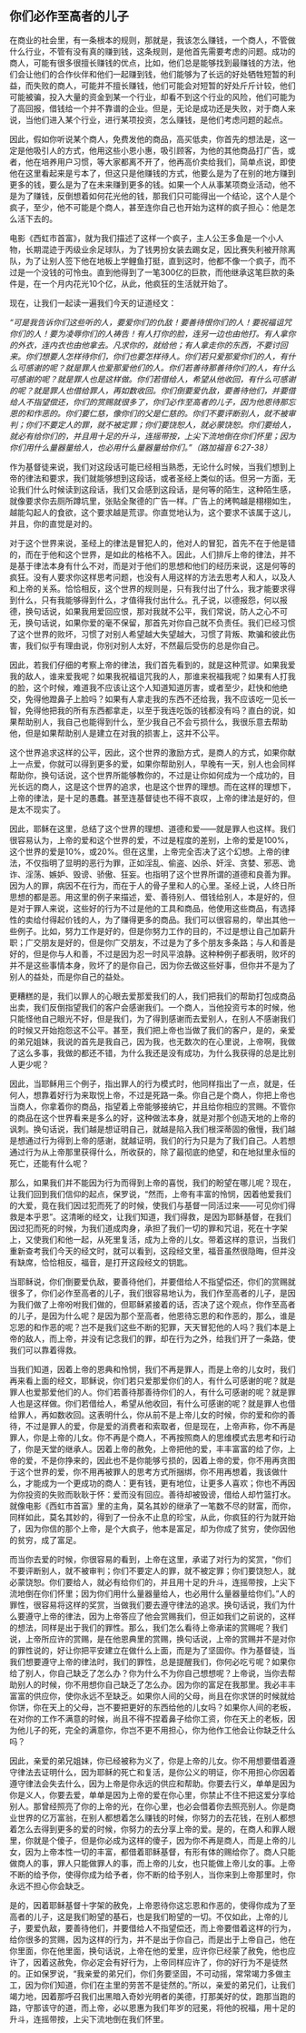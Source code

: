 ## 你们必作至高者的儿子

在商业的社会里，有一条根本的规则，那就是，我该怎么赚钱，一个商人，不管做什么行业，不管有没有真的赚到钱，这条规则，是他首先需要考虑的问题。成功的商人，可能有很多很擅长赚钱的优点，比如，他们总是能够找到最赚钱的方法，他们会让他们的合作伙伴和他们一起赚到钱，他们能够为了长远的好处牺牲短暂的利益，而失败的商人，可能并不擅长赚钱，他们可能会对短暂的好处斤斤计较，他们可能被骗，投入大量的资金到某一个行业，却看不到这个行业的风险，他们可能为了高回报，借钱给一个并不靠谱的企业。但是，无论是成功还是失败，对于商人来说，当他们进入某个行业，进行某项投资，怎么赚钱，是他们考虑问题的起点。

因此，假如你听说某个商人，免费发他的商品，高买低卖，你首先的想法是，这一定是他吸引人的方式，他用这些小恩小惠，吸引顾客，为他的其他商品打广告，或者，他在培养用户习惯，等大家都离不开了，他再高价卖给我们，简单点说，即使他在这里看起来是亏本了，但这只是他赚钱的方式，他要么是为了在别的地方赚到更多的钱，要么是为了在未来赚到更多的钱。如果一个人从事某项商业活动，他不是为了赚钱，反倒想着如何花光他的钱，那我们只可能得出一个结论，这个人是个疯子，至少，他不可能是个商人，甚至连你自己也开始为这样的疯子担心：他是怎么活下去的。

电影《西虹市首富》，就为我们描述了这样一个疯子，主人公王多鱼是一个小人物，长期混迹于丙级业余足球队，为了钱男扮女装去踢女足，因比赛失利被开除离队，为了让别人签下他在地板上学鲤鱼打挺，直到这时，他都不像一个疯子，而不过是一个没钱的可怜虫。直到他得到了一笔300亿的巨款，而他继承这笔巨款的条件是，在一个月内花光10个亿，从此，他疯狂的生活就开始了。

现在，让我们一起读一遍我们今天的证道经文：

*“可是我告诉你们这些听的人，要爱你们的仇敌！要善待恨你们的人！要祝福诅咒你们的人！要为凌辱你们的人祷告！有人打你的脸，连另一边也由他打。有人拿你的外衣，连内衣也由他拿去。凡求你的，就给他；有人拿走你的东西，不要讨回来。你们想要人怎样待你们，你们也要怎样待人。你们若只爱那爱你们的人，有什么可感谢的呢？就是罪人也爱那爱他们的人。你们若善待那善待你们的人，有什么可感谢的呢？就是罪人也是这样做。你们若借给人，希望从他收回，有什么可感谢的呢？就是罪人也借给罪人，再如数收回。你们倒要爱仇敌，要善待他们，并要借给人不指望偿还，你们的赏赐就很多了，你们必作至高者的儿子，因为他恩待那忘恩的和作恶的。你们要仁慈，像你们的父是仁慈的。你们不要评断别人，就不被审判；你们不要定人的罪，就不被定罪；你们要饶恕人，就必蒙饶恕。你们要给人，就必有给你们的，并且用十足的升斗，连摇带按，上尖下流地倒在你们怀里；因为你们用什么量器量给人，也必用什么量器量给你们。”（路加福音 6:27-38）*

作为基督徒来说，我们对这段话可能已经相当熟悉，无论什么时候，当我们想到上帝的律法和要求，我们就能够想到这段话，或者圣经上类似的话。但另一方面，无论我们什么时候读到这段话，我们又会感到这段话，是何等的陌生，这种陌生感，就像要求你去厕所蹲坑里，张贴全聚德的广告一样。广告上的烤鸭越是栩栩如生，越能勾起人的食欲，这个要求越是荒谬。你直觉地认为，这个要求不该属于这儿，并且，你的直觉是对的。

对于这个世界来说，圣经上的律法是冒犯人的，他对人的冒犯，首先不在于他是错的，而在于他和这个世界，是如此的格格不入。因此，人们排斥上帝的律法，并不是基于律法本身有什么不对，而是对于他们的思想和他们的经历来说，这是何等的疯狂。没有人要求你这样思考问题，也没有人用这样的方法去思考人和人，以及人和上帝的关系。恰恰相反，这个世界的规则是，只有我付出了什么，我才能要求得到什么，只有我能够得到什么，才值得我付出什么。孔子说，以德报怨，何以报德，换句话说，如果我用爱回应恨，那对我就不公平，我们常说，防人之心不可无，换句话说，如果你爱的毫不保留，那首先对你自己就不负责任。我们已经习惯了这个世界的败坏，习惯了对别人希望越大失望越大，习惯了背叛、欺骗和彼此伤害，我们似乎有理由说，你别对别人太好，不然最后受伤的总是你自己。

因此，若我们仔细的考察上帝的律法，我们首先看到的，就是这种荒谬。如果我爱我的敌人，谁来爱我呢？如果我祝福诅咒我的人，那谁来祝福我呢？如果有人打我的脸，这个时候，难道我不应该让这个人知道知道厉害，或者至少，赶快和他绝交，免得他蹬鼻子上脸吗？如果有人拿走我的东西不还给我，我不应该吃一见长一智，免得他把我的所有东西都拿走，以至于我连吃饭的钱都没有吗？直白的说，如果帮助别人，我自己也能得到什么，至少我自己不会亏损什么，我很乐意去帮助他，但是如果帮助别人是建立在对我的损害上，这并不公平。

这个世界追求这样的公平，因此，这个世界的激励方式，是商人的方式，如果你献上一点爱，你就可以得到更多的爱，如果你帮助别人，早晚有一天，别人也会同样帮助你，换句话说，这个世界所能够教你的，不过是让你如何成为一个成功的，目光长远的商人，这是这个世界的追求，也是这个世界的理想。而在这样的理想下，上帝的律法，是十足的愚蠢。甚至连基督徒也不得不哀叹，上帝的律法是好的，但是太不现实了。

因此，耶稣在这里，总结了这个世界的理想、道德和爱——就是罪人也这样。我们很容易认为，上帝的爱和这个世界的爱，不过是程度的差别，上帝的爱是100%，这个世界的爱是10%，或20%。但在这里，上帝完全否决了这个幻想。上帝的律法，不仅指明了显明的恶行为罪，正如淫乱、偷盗、凶杀、奸淫、贪婪、邪恶、诡诈、淫荡、嫉妒、毁谤、骄傲、狂妄。也指明了这个世界所谓的道德和良善为罪。因为人的罪，病因不在行为，而在于人的骨子里和人的心里。圣经上说，人终日所思想的都是恶。用这里的例子来描述，爱、善待别人、借钱给别人，本是好的，但是对于罪人来说，这些好的行为不过是他的工具和商品，他使用这些商品，有选择性的卖给付得起价钱的人，为了赚得更多的商品。我们可以很容易的，举出其他一些例子。比如，努力工作是好的，但是你努力工作的目的，不过是想让自己加薪升职；广交朋友是好的，但是你广交朋友，不过是为了多个朋友多条路；与人和善是好的，但是你与人和善，不过是因为忍一时风平浪静。这种种例子都表明，败坏的并不是这些事情本身，败坏了的是你自己，因为你去做这些好事，但你并不是为了别人的益处，而是你自己的益处。

更糟糕的是，我们以罪人的心眼去爱那爱我们的人，我们把我们的帮助打包成商品出卖，我们反倒指望我们的客户会感谢我们。一个商人，当他投资亏本的时候，他只能怪他自己眼光不好，但是我们，为了得到感谢而去爱别人，在别人不感谢我们的时候又开始抱怨这不公平。甚至，我们把上帝也当做了我们的客户，是的，亲爱的弟兄姐妹，我说的首先是我自己，因为我，也无数次的在心里说，上帝啊，我做了这么多事，我做的都还不错，为什么我还是没有成功，为什么我获得的总是比别人更少呢？

因此，当耶稣用三个例子，指出罪人的行为模式时，他同样指出了一点，就是，任何人，想靠着好行为来取悦上帝，不过是死路一条。你自己是个商人，你把上帝也当商人，你拿着你的商品，指望着上帝能够接纳它，并且给你相应的赏赐。不管你的商品在这个世界看来是多么的好，这种做法本身，就是对那个创造天地的上帝的讽刺。换句话说，我们越是想证明自己，就越是陷入我们根深蒂固的傲慢，我们越是想通过行为得到上帝的感谢，就越证明，我们的行为只是为了我们自己。人若想通过行为从上帝那里获得什么，所收获的，除了最彻底的绝望，和在地狱里永恒的死亡，还能有什么呢？

那么，如果我们并不能因为行为而得到上帝的喜悦，我们的盼望在哪儿呢？现在，让我们回到我们信仰的起点，保罗说，“然而，上帝有丰富的怜悯，因着他爱我们的大爱，竟在我们因过犯而死了的时候，使我们与基督一同活过来——可见你们得救是本乎恩”。这清晰的经文，让我们知道，我们得救，是因为耶稣基督，在我们因过犯而死的时候，为我们道成肉身，承担了我们一切的罪和咒诅，死在十字架上，又使我们和他一起，从死里复活，成为上帝的儿女。带着这样的意识，当我们重新查考我们今天的经文时，就可以看到，这段经文里，福音虽然很隐晦，但并没有缺席，恰恰相反，福音，是打开这段经文的钥匙。

当耶稣说，你们倒要爱仇敌，要善待他们，并要借给人不指望偿还，你们的赏赐就很多了，你们必作至高者的儿子，我们很容易地认为，我们作至高者的儿子，是因为我们做了上帝吩咐我们做的，但耶稣紧接着的话，否决了这个观点，你作至高者的儿子，是因为什么呢？是因为那个至高者，他恩待忘恩的和作恶的，那么，谁是忘恩的和作恶的呢？岂不是我们这些不断的犯罪，天天冒犯他的人吗？我们本是上帝的敌人，而上帝，并没有记念我们的罪，却在行为之外，给我们开了一条路，使我们可以靠着得救。

当我们知道，因着上帝的恩典和怜悯，我们不再是罪人，而是上帝的儿女时，我们再来看上面的经文，耶稣说，你们若只爱那爱你们的人，有什么可感谢的呢？就是罪人也爱那爱他们的人。你们若善待那善待你们的人，有什么可感谢的呢？就是罪人也是这样做。你们若借给人，希望从他收回，有什么可感谢的呢？就是罪人也借给罪人，再如数收回。这表明什么，你从前不是上帝儿女的时候，你的爱和你的善待，不过是罪人的爱，你是爱的消费者和索取者，但是现在，上帝声称，你不再是罪人，你是上帝的儿女。你不再是个商人，不再按照商人的思维模式去思考和行动了，你是天堂的继承人。因着上帝的赦免，上帝把他的爱，丰丰富富的给了你，上帝的爱，不是你挣来的，因此也不是你能够亏损的，因着上帝的爱，你不用再贪图于这个世界的爱，你不用再被罪人的思考方式所捆绑，你不用再想着，我该做什么，才能成为一个更成功的商人：更有钱，更有地位，让更多人喜欢；你也不再因为你投资的失败而耿耿于怀：爱而没有回应。善待却被毁谤，借给人却竹篮打水。就像电影《西虹市首富》里的主角，莫名其妙的继承了一笔数不尽的财富，而你，同样如此，莫名其妙的，得到了一份永不止息的珍宝，从此，你疯狂的行为就开始了，因为你信的那个上帝，是个大疯子，他本是富足，却为你成了贫穷，使你因他的贫穷，成了富足。

而当你去爱的时候，你很容易的看到，上帝在这里，承诺了对行为的奖赏，“你们不要评断别人，就不被审判；你们不要定人的罪，就不被定罪；你们要饶恕人，就必蒙饶恕。你们要给人，就必有给你们的，并且用十足的升斗，连摇带按，上尖下流地倒在你们怀里；因为你们用什么量器量给人，也必用什么量器量给你们。”人的罪性，很容易将这样的奖赏，当做我们要去遵守律法的追求。换句话说，我们为什么要遵守上帝的律法，因为上帝答应了他会赏赐我们，但正如我们之前说的，这样的想法，同样是出于我们的罪性。那么，我们怎么看待上帝承诺的赏赐呢？我们说，上帝所应许的赏赐，是在他恩典里的赏赐，换句话说，上帝的赏赐并不是对你的罪性说的，好让你把平安建立在做什么上面，而是为了坚固你。作为基督徒，当我们想要遵守上帝的律法时，我们的罪性，总是提醒我们，你何必吃亏呢？如果你给了别人，你自己缺乏了怎么办？你为什么不为你自己想想呢？上帝说，当你去帮助别人的时候，你不用想你自己缺乏了怎么办。因为你的富足在我那里。我必丰丰富富的供应你，使你永远不至缺乏。如果你人间的父母，尚且在你求饼的时候就给你饼，你在天上的父母，岂不要把更好的东西给他的儿女吗？如果你人间的老板，在对你的工作不满意的时候，尚且不得不捏着鼻子给你工资，你在天上的老板，因为他儿子的死，完全的满意你，你岂不更不用担心，你为他作工他会让你缺乏什么吗？

因此，亲爱的弟兄姐妹，你已经被称为义了，你是上帝的儿女。你不用想要借着遵守律法去证明什么，因为耶稣的死亡和复活，是你公义的明证，你不用担心你因着遵守律法会失去什么，因为上帝是你永远的供应和帮助。你要去行义，单单是因为你是义人，你要去爱，单单是因为上帝的爱在你心里，你禁止不住不把这爱分享给别人。那曾经照亮了你的上帝的光，在你心里，也必会借着你去照亮别人。你是商业世界的亿万富翁，在别人都想着怎么赚钱的时候，你努力的去花钱，在别人都想着怎么去得到更多的爱的时候，你努力的去分享上帝的爱。是的，在商人和罪人眼里，你就是个傻子，但是你必成为这样的傻子，因为你不再是商人，而是上帝的儿女，因为上帝本性一切的丰富，都借着耶稣基督，有形有体的赐给你了。商人只能做商人的事，罪人只能做罪人的事，而上帝的儿女，也只能做上帝儿女的事。上帝不断的给予你，使得你成为给予者，你不断的给予别人，当你来到上帝那里时，你永远不担心你会缺乏。

是的，因着耶稣基督十字架的赦免，上帝恩待你这忘恩和作恶的，使得你成为了至高者的儿子，这是我们盼望的基石，也是我们盼望的一切。不仅如此，上帝的儿子，要爱仇敌，要善待他们，并要借给人不指望偿还，而上帝要借着这样的行为，给你很多的赏赐，因为这样的行为，并不是出于你自己，而是出于上帝自己，他在你里面，你在他里面，换句话说，上帝在他的爱里，应许你已经蒙了赦免，他也应许了，因着这赦免，你必定会有好行为，上帝同样应许了，你的好行为不是徒然的。正如保罗说，“我亲爱的弟兄们，你们务要坚固，不可动摇，常常竭力多做主工，因为你们知道，你们在主里的劳苦不是徒然的。”所以，亲爱的弟兄们，让我们竭力地，因着那呼召我们出黑暗入奇妙光明者的美德，打那美好的仗，跑那当跑的路，守那该守的道，而上帝，必以恩惠为我们年岁的冠冕，将他的祝福，用十足的升斗，连摇带按，上尖下流地倒在我们怀里。

